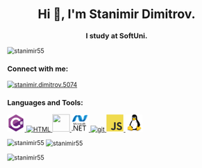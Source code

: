 <h1 align="center">Hi 👋, I'm Stanimir Dimitrov.</h1>
<h3 align="center">I study at SoftUni.</h3>


<p align="left"> <a "https://github.com/ryo-ma/github-profile-trophy"><img src="https://github-profile-trophy.vercel.app/?username=stanimir55" alt="stanimir55" /></a> </p>

<h3 align="left">Connect with me:</h3>
<p align="left">
<a href="https://fb.com/stanimir.dimitrov.5074" target="blank"><img align="center" src="https://raw.githubusercontent.com/rahuldkjain/github-profile-readme-generator/master/src/images/icons/Social/facebook.svg" alt="stanimir.dimitrov.5074" height="30" width="40" /></a>
</p>

<h3 align="left">Languages and Tools:</h3>
<p align="left"> <a href="https://www.w3schools.com/cs/" target="_blank" rel="noreferrer"> <img src="https://raw.githubusercontent.com/devicons/devicon/master/icons/csharp/csharp-original.svg" alt="csharp" width="40" height="40"/> </a> <a href="https://en.wikipedia.org/wiki/HTML" target="_blank" rel="noreferrer"> <img src="https://github.com/stanimir55/SoftUni-Tasks/blob/main/download.png?raw=true" alt="HTML" width="40" height="40"/> </a> <a href="https://en.wikipedia.org/wiki/CSS" target="_blank" rel="noreferrer"> <img src="https://github.com/stanimir55/SoftUni-Tasks/blob/main/CSS3_logo_and_wordmark.svg.png" width="40" height="40"/> </a> <a href="https://dotnet.microsoft.com/" target="_blank" rel="noreferrer"> <img src="https://raw.githubusercontent.com/devicons/devicon/master/icons/dot-net/dot-net-original-wordmark.svg" alt="dotnet" width="40" height="40"/> </a> <a href="https://git-scm.com/" target="_blank" rel="noreferrer"> <img src="https://www.vectorlogo.zone/logos/git-scm/git-scm-icon.svg" alt="git" width="40" height="40"/> </a> <a href="https://developer.mozilla.org/en-US/docs/Web/JavaScript" target="_blank" rel="noreferrer"> <img src="https://raw.githubusercontent.com/devicons/devicon/master/icons/javascript/javascript-original.svg" alt="javascript" width="40" height="40"/> </a> <a href="https://www.linux.org/" target="_blank" rel="noreferrer"> <img src="https://raw.githubusercontent.com/devicons/devicon/master/icons/linux/linux-original.svg" alt="linux" width="40" height="40"/> </a> </p>

<p><img align="left" src="https://github-readme-stats.vercel.app/api/top-langs?username=stanimir55&show_icons=true&locale=en&layout=compact" alt="stanimir55" /></p>

<p>&nbsp;<img align="center" src="https://github-readme-stats.vercel.app/api?username=stanimir55&show_icons=true&locale=en" alt="stanimir55" /></p>

<p><img align="center" src="https://github-readme-streak-stats.herokuapp.com/?user=stanimir55&" alt="stanimir55" /></p>


